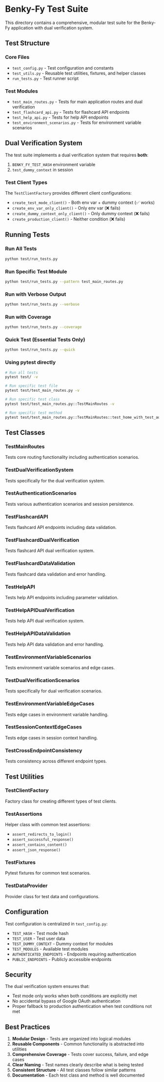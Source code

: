 # Benky-Fy Test Suite

This directory contains a comprehensive, modular test suite for the Benky-Fy application with dual verification system.

## Test Structure

### Core Files
- `test_config.py` - Test configuration and constants
- `test_utils.py` - Reusable test utilities, fixtures, and helper classes
- `run_tests.py` - Test runner script

### Test Modules
- `test_main_routes.py` - Tests for main application routes and dual verification
- `test_flashcard_api.py` - Tests for flashcard API endpoints
- `test_help_api.py` - Tests for help API endpoints  
- `test_environment_scenarios.py` - Tests for environment variable scenarios

## Dual Verification System

The test suite implements a dual verification system that requires **both**:
1. `BENKY_FY_TEST_HASH` environment variable
2. `test_dummy_context` in session

### Test Client Types

The `TestClientFactory` provides different client configurations:

- `create_test_mode_client()` - Both env var + dummy context (✅ works)
- `create_env_var_only_client()` - Only env var (❌ fails)
- `create_dummy_context_only_client()` - Only dummy context (❌ fails)
- `create_production_client()` - Neither condition (❌ fails)

## Running Tests

### Run All Tests
```bash
python test/run_tests.py
```

### Run Specific Test Module
```bash
python test/run_tests.py --pattern test_main_routes.py
```

### Run with Verbose Output
```bash
python test/run_tests.py --verbose
```

### Run with Coverage
```bash
python test/run_tests.py --coverage
```

### Quick Test (Essential Tests Only)
```bash
python test/run_tests.py --quick
```

### Using pytest directly
```bash
# Run all tests
pytest test/ -v

# Run specific test file
pytest test/test_main_routes.py -v

# Run specific test class
pytest test/test_main_routes.py::TestMainRoutes -v

# Run specific test method
pytest test/test_main_routes.py::TestMainRoutes::test_home_with_test_auth_success -v
```

## Test Classes

### TestMainRoutes
Tests core routing functionality including authentication scenarios.

### TestDualVerificationSystem  
Tests specifically for the dual verification system.

### TestAuthenticationScenarios
Tests various authentication scenarios and session persistence.

### TestFlashcardAPI
Tests flashcard API endpoints including data validation.

### TestFlashcardDualVerification
Tests flashcard API dual verification system.

### TestFlashcardDataValidation
Tests flashcard data validation and error handling.

### TestHelpAPI
Tests help API endpoints including parameter validation.

### TestHelpAPIDualVerification
Tests help API dual verification system.

### TestHelpAPIDataValidation
Tests help API data validation and error handling.

### TestEnvironmentVariableScenarios
Tests environment variable scenarios and edge cases.

### TestDualVerificationScenarios
Tests specifically for dual verification scenarios.

### TestEnvironmentVariableEdgeCases
Tests edge cases in environment variable handling.

### TestSessionContextEdgeCases
Tests edge cases in session context handling.

### TestCrossEndpointConsistency
Tests consistency across different endpoint types.

## Test Utilities

### TestClientFactory
Factory class for creating different types of test clients.

### TestAssertions
Helper class with common test assertions:
- `assert_redirects_to_login()`
- `assert_successful_response()`
- `assert_contains_content()`
- `assert_json_response()`

### TestFixtures
Pytest fixtures for common test scenarios.

### TestDataProvider
Provider class for test data and configurations.

## Configuration

Test configuration is centralized in `test_config.py`:
- `TEST_HASH` - Test mode hash
- `TEST_USER` - Test user data
- `TEST_DUMMY_CONTEXT` - Dummy context for modules
- `TEST_MODULES` - Available test modules
- `AUTHENTICATED_ENDPOINTS` - Endpoints requiring authentication
- `PUBLIC_ENDPOINTS` - Publicly accessible endpoints

## Security

The dual verification system ensures that:
- Test mode only works when both conditions are explicitly met
- No accidental bypass of Google OAuth authentication
- Proper fallback to production authentication when test conditions not met

## Best Practices

1. **Modular Design** - Tests are organized into logical modules
2. **Reusable Components** - Common functionality is abstracted into utilities
3. **Comprehensive Coverage** - Tests cover success, failure, and edge cases
4. **Clear Naming** - Test names clearly describe what is being tested
5. **Consistent Structure** - All test classes follow similar patterns
6. **Documentation** - Each test class and method is well documented
